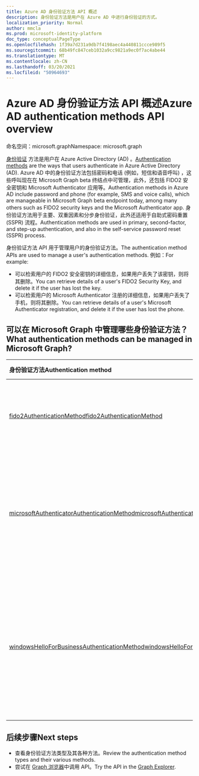 ```yaml
---
title: Azure AD 身份验证方法 API 概述
description: 身份验证方法是用户在 Azure AD 中进行身份验证的方式。
localization_priority: Normal
author: mmcla
ms.prod: microsoft-identity-platform
doc_type: conceptualPageType
ms.openlocfilehash: 1f39a7d231a9db7f4198aec4a440811ccce989f5
ms.sourcegitcommit: 68b49fc847ceb1032a9cc9821a9ec0f7ac4abe44
ms.translationtype: MT
ms.contentlocale: zh-CN
ms.lasthandoff: 03/20/2021
ms.locfileid: "50964693"
---
```

# <a name="azure-ad-authentication-methods-api-overview"></a><span data-ttu-id="e6a3f-103">Azure AD 身份验证方法 API 概述</span><span class="sxs-lookup"><span data-stu-id="e6a3f-103">Azure AD authentication methods API overview</span></span>

<span data-ttu-id="e6a3f-104">命名空间：microsoft.graph</span><span class="sxs-lookup"><span data-stu-id="e6a3f-104">Namespace: microsoft.graph</span></span>

<span data-ttu-id="e6a3f-105">[身份验证](/azure/active-directory/authentication/concept-authentication-methods) 方法是用户在 Azure Active Directory (AD) 。</span><span class="sxs-lookup"><span data-stu-id="e6a3f-105">[Authentication methods](/azure/active-directory/authentication/concept-authentication-methods) are the ways that users authenticate in Azure Active Directory (AD).</span></span> <span data-ttu-id="e6a3f-106">Azure AD 中的身份验证方法包括密码和电话 (例如，短信和语音呼叫) ，这些呼叫现在在 Microsoft Graph beta 终结点中可管理，此外，还包括 FIDO2 安全密钥和 Microsoft Authenticator 应用等。</span><span class="sxs-lookup"><span data-stu-id="e6a3f-106">Authentication methods in Azure AD include password and phone (for example, SMS and voice calls), which are manageable in Microsoft Graph beta endpoint today, among many others such as FIDO2 security keys and the Microsoft Authenticator app.</span></span> <span data-ttu-id="e6a3f-107">身份验证方法用于主要、双重因素和分步身份验证，此外还适用于自助式密码重置 (SSPR) 流程。</span><span class="sxs-lookup"><span data-stu-id="e6a3f-107">Authentication methods are used in primary, second-factor, and step-up authentication, and also in the self-service password reset (SSPR) process.</span></span>

<span data-ttu-id="e6a3f-108">身份验证方法 API 用于管理用户的身份验证方法。</span><span class="sxs-lookup"><span data-stu-id="e6a3f-108">The authentication method APIs are used to manage a user's authentication methods.</span></span> <span data-ttu-id="e6a3f-109">例如：</span><span class="sxs-lookup"><span data-stu-id="e6a3f-109">For example:</span></span>

* <span data-ttu-id="e6a3f-110">可以检索用户的 FIDO2 安全密钥的详细信息，如果用户丢失了该密钥，则将其删除。</span><span class="sxs-lookup"><span data-stu-id="e6a3f-110">You can retrieve details of a user's FIDO2 Security Key, and delete it if the user has lost the key.</span></span>
* <span data-ttu-id="e6a3f-111">可以检索用户的 Microsoft Authenticator 注册的详细信息，如果用户丢失了手机，则将其删除。</span><span class="sxs-lookup"><span data-stu-id="e6a3f-111">You can retrieve details of a user's Microsoft Authenticator registration, and delete it if the user has lost the phone.</span></span>

## <a name="what-authentication-methods-can-be-managed-in-microsoft-graph"></a><span data-ttu-id="e6a3f-112">可以在 Microsoft Graph 中管理哪些身份验证方法？</span><span class="sxs-lookup"><span data-stu-id="e6a3f-112">What authentication methods can be managed in Microsoft Graph?</span></span>

|<span data-ttu-id="e6a3f-113">身份验证方法</span><span class="sxs-lookup"><span data-stu-id="e6a3f-113">Authentication method</span></span>       | <span data-ttu-id="e6a3f-114">说明</span><span class="sxs-lookup"><span data-stu-id="e6a3f-114">Description</span></span> |<span data-ttu-id="e6a3f-115">示例</span><span class="sxs-lookup"><span data-stu-id="e6a3f-115">Examples</span></span>     |
|:---------------------------|:------------|:------------|
|[<span data-ttu-id="e6a3f-116">fido2AuthenticationMethod</span><span class="sxs-lookup"><span data-stu-id="e6a3f-116">fido2AuthenticationMethod</span></span>](fido2authenticationmethod.md)|<span data-ttu-id="e6a3f-117">FIDO2 安全密钥可用于登录 Azure AD。</span><span class="sxs-lookup"><span data-stu-id="e6a3f-117">A FIDO2 Security Key can be used by a user to sign-in to Azure AD.</span></span>|<span data-ttu-id="e6a3f-118">删除丢失的 FIDO2 安全密钥。</span><span class="sxs-lookup"><span data-stu-id="e6a3f-118">Delete a lost FIDO2 Security Key.</span></span>|
|[<span data-ttu-id="e6a3f-119">microsoftAuthenticatorAuthenticationMethod</span><span class="sxs-lookup"><span data-stu-id="e6a3f-119">microsoftAuthenticatorAuthenticationMethod</span></span>](microsoftauthenticatorauthenticationmethod.md)|<span data-ttu-id="e6a3f-120">用户可以使用 Microsoft Authenticator 登录或对 Azure AD 执行多重身份验证</span><span class="sxs-lookup"><span data-stu-id="e6a3f-120">Microsoft Authenticator can be used by a user to sign-in or perform multi-factor authentication to Azure AD</span></span>|<span data-ttu-id="e6a3f-121">删除 Microsoft Authenticator 身份验证方法。</span><span class="sxs-lookup"><span data-stu-id="e6a3f-121">Delete a Microsoft Authenticator authentication method.</span></span>|
|[<span data-ttu-id="e6a3f-122">windowsHelloForBusinessAuthenticationMethod</span><span class="sxs-lookup"><span data-stu-id="e6a3f-122">windowsHelloForBusinessAuthenticationMethod</span></span>](windowsHelloForBusinessAuthenticationMethod.md)|<span data-ttu-id="e6a3f-123">Windows Hello 企业应用在 Windows 设备上是一种无密码登录方法。</span><span class="sxs-lookup"><span data-stu-id="e6a3f-123">Windows Hello for Business is a passwordless sign-in method on Windows devices.</span></span>|<span data-ttu-id="e6a3f-124">请参阅用户已启用 Windows Hello 企业登录的设备。</span><span class="sxs-lookup"><span data-stu-id="e6a3f-124">See devices where a user has enabled Windows Hello for Business sign-in.</span></span> <span data-ttu-id="e6a3f-125">删除 Windows Hello 企业版本凭据。</span><span class="sxs-lookup"><span data-stu-id="e6a3f-125">Delete a Windows Hello for Business credential.</span></span>|

## <a name="next-steps"></a><span data-ttu-id="e6a3f-126">后续步骤</span><span class="sxs-lookup"><span data-stu-id="e6a3f-126">Next steps</span></span>

* <span data-ttu-id="e6a3f-127">查看身份验证方法类型及其各种方法。</span><span class="sxs-lookup"><span data-stu-id="e6a3f-127">Review the authentication method types and their various methods.</span></span>
* <span data-ttu-id="e6a3f-128">尝试在 [Graph 浏览器](https://developer.microsoft.com/graph/graph-explorer)中调用 API。</span><span class="sxs-lookup"><span data-stu-id="e6a3f-128">Try the API in the [Graph Explorer](https://developer.microsoft.com/graph/graph-explorer).</span></span>